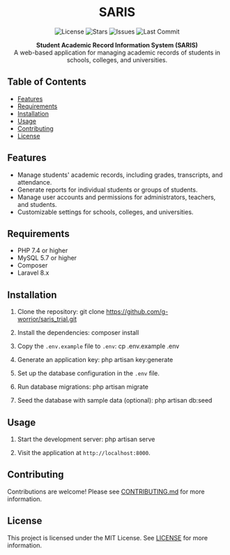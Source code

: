 <h1 align="center">SARIS</h1>
<p align="center">
  <img src="https://img.shields.io/github/license/g-worrior/saris_trial?style=flat-square" alt="License" />
  <img src="https://img.shields.io/github/stars/g-worrior/saris_trial?style=flat-square" alt="Stars" />
  <img src="https://img.shields.io/github/issues/g-worrior/saris_trial?style=flat-square" alt="Issues" />
  <img src="https://img.shields.io/github/last-commit/g-worrior/saris_trial?style=flat-square" alt="Last Commit" />
</p>

<p align="center">
  <strong>Student Academic Record Information System (SARIS)</strong><br>
  A web-based application for managing academic records of students in schools, colleges, and universities.
</p>

## Table of Contents

- [Features](#features)
- [Requirements](#requirements)
- [Installation](#installation)
- [Usage](#usage)
- [Contributing](#contributing)
- [License](#license)

## Features

- Manage students' academic records, including grades, transcripts, and attendance.
- Generate reports for individual students or groups of students.
- Manage user accounts and permissions for administrators, teachers, and students.
- Customizable settings for schools, colleges, and universities.

## Requirements

- PHP 7.4 or higher
- MySQL 5.7 or higher
- Composer
- Laravel 8.x

## Installation

1. Clone the repository:
git clone https://github.com/g-worrior/saris_trial.git


2. Install the dependencies:
composer install

3. Copy the `.env.example` file to `.env`:
cp .env.example .env

4. Generate an application key:
php artisan key:generate


5. Set up the database configuration in the `.env` file.

6. Run database migrations:
php artisan migrate

7. Seed the database with sample data (optional):
php artisan db:seed

## Usage

1. Start the development server:
php artisan serve

2. Visit the application at `http://localhost:8000`.

## Contributing

Contributions are welcome! Please see [CONTRIBUTING.md](CONTRIBUTING.md) for more information.

## License

This project is licensed under the MIT License. See [LICENSE](LICENSE) for more information.

